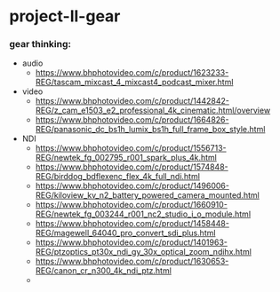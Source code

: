 # project-ll-gear



### gear thinking:

* audio
    * https://www.bhphotovideo.com/c/product/1623233-REG/tascam_mixcast_4_mixcast4_podcast_mixer.html
* video
    * https://www.bhphotovideo.com/c/product/1442842-REG/z_cam_e1503_e2_professional_4k_cinematic.html/overview
    * https://www.bhphotovideo.com/c/product/1664826-REG/panasonic_dc_bs1h_lumix_bs1h_full_frame_box_style.html
* NDI
    * https://www.bhphotovideo.com/c/product/1556713-REG/newtek_fg_002795_r001_spark_plus_4k.html
    * https://www.bhphotovideo.com/c/product/1574848-REG/birddog_bdflexenc_flex_4k_full_ndi.html
    * https://www.bhphotovideo.com/c/product/1496006-REG/kiloview_kv_n2_battery_powered_camera_mounted.html
    * https://www.bhphotovideo.com/c/product/1660910-REG/newtek_fg_003244_r001_nc2_studio_i_o_module.html
    * https://www.bhphotovideo.com/c/product/1458448-REG/magewell_64040_pro_convert_sdi_plus.html
    * https://www.bhphotovideo.com/c/product/1401963-REG/ptzoptics_pt30x_ndi_gy_30x_optical_zoom_ndihx.html
    * https://www.bhphotovideo.com/c/product/1630653-REG/canon_cr_n300_4k_ndi_ptz.html
    * 
    

